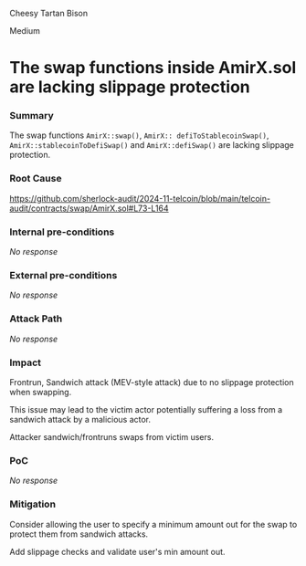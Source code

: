 Cheesy Tartan Bison

Medium

# The swap functions inside AmirX.sol are lacking slippage protection

### Summary

The swap functions `AmirX::swap()`, `AmirX:: defiToStablecoinSwap()`, `AmirX::stablecoinToDefiSwap()` and `AmirX::defiSwap()` are lacking slippage protection.


### Root Cause

https://github.com/sherlock-audit/2024-11-telcoin/blob/main/telcoin-audit/contracts/swap/AmirX.sol#L73-L164

### Internal pre-conditions

_No response_

### External pre-conditions

_No response_

### Attack Path

_No response_

### Impact

Frontrun, Sandwich attack (MEV-style attack) due to no slippage protection when swapping.

This issue may lead to the victim actor potentially suffering a loss from a sandwich attack by a malicious actor.

Attacker sandwich/frontruns swaps from victim users.

### PoC

_No response_

### Mitigation

Consider allowing the user to specify a minimum amount out for the swap to protect them from sandwich attacks.

Add slippage checks and validate user's min amount out.